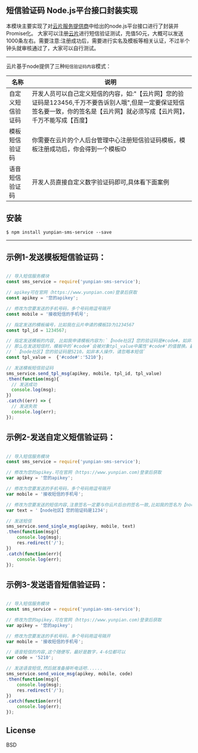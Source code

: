 短信验证码 Node.js平台接口封装实现
-------

本模块主要实现了对[云片服务提供商](https://www.yunpian.com/api2.0/document-demo.html)中给出的node.js平台接口进行了封装并Promise化。
大家可以注册[云片](https://www.yunpian.com)进行短信验证测试，充值50元，大概可以发送1000条左右。需要注意:注册成功后，需要进行实名及模板等相关认证，不过半个钟头就审核通过了，大家可以自行测试。

-------
云片基于node提供了三种`短信验证码内容`模式：

|名称 | 说明 |
|--------|--------|
|自定义短信验证码| 开发人员可以自己定义短信的内容，如:"【云片网】您的验证码是123456,千万不要告诉别人哦",但是一定要保证短信签名要一致，你的签名是【云片网】就必须写成【云片网】，千万不能写成【百度】|
|模板短信验证码  | 你需要在云片的个人后台管理中心注册短信验证码模板，模板注册成功后，你会得到一个模板ID|
|语音短信验证码  | 开发人员直接自定义数字验证码即可,具体看下面案例  |


## 安装
```
$ npm install yunpian-sms-service --save
```
-------

## 示例1-发送模板短信验证码：
```js

// 导入短信服务模块
const sms_service = require('yunpian-sms-service');

// apikey可在官网（https://www.yunpian.com)登录后获取
const apikey = '您的apikey';

// 修改为您要发送的手机号码，多个号码用逗号隔开
const mobile = '接收短信的手机号';

// 指定发送的模板编号，比如我在云片申请的模板ID为1234567
const tpl_id = 1234567;

// 指定发送模板的内容, 比如我申请模板内容为:`【node社区】您的验证码是#code#。如非本人操作，请忽略本短信`，
// 那么在发送短信时，模板中的`#code#`会被对象tpl_value中属性'#code#'的值替换。最终接收的短信内容为:
// `【node社区】您的验证码是5210。如非本人操作，请忽略本短信`
const tpl_value =  {'#code#':'5210'};

// 发送模板短信验证码
sms_service.send_tpl_msg(apikey, mobile, tpl_id, tpl_value)
.then(function(msg){
  // 发送成功   
  console.log(msg);
})
.catch((err) => {
  // 发送失败
  console.log(err);
});

```


## 示例2-发送自定义短信验证码：

```js

// 导入短信服务模块
const sms_service = require('yunpian-sms-service');

// 修改为您的apikey.可在官网（https://www.yunpian.com)登录后获取
var apikey = '您的apikey';

// 修改为您要发送的手机号码，多个号码用逗号隔开
var mobile = '接收短信的手机号';

// 修改为您要发送的短信内容,注意签名一定要与你云片后台的签名一致,比如我的签名为【node社区】，其它内容可以随便写.
var text = '【node社区】您的验证码是1234';

// 发送短信
sms_service.send_single_msg(apikey, mobile, text)
.then(function(msg){
    console.log(msg);
    res.redirect('/');
})
.catch(function(err){
    console.log(err);
});

```


## 示例3-发送语音短信验证码：

```js

// 导入短信服务模块
const sms_service = require('yunpian-sms-service');

// 修改为您的apikey.可在官网（https://www.yunpian.com)登录后获取
var apikey = '您的apikey';

// 修改为您要发送的手机号码，多个号码用逗号隔开
var mobile = '接收短信的手机号';

// 语音短信的内容,这个随便写，最好是数字，4-6位都可以
var code = '5210';

// 发送语音短信,然后就准备接听电话吧......
sms_service.send_voice_msg(apikey, mobile, code)
.then(function(msg){
    console.log(msg);
    res.redirect('/');
})
.catch(function(err){
    console.log(err);
});

```

## License
BSD
